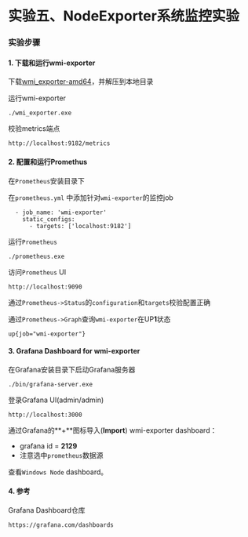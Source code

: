 实验五、NodeExporter系统监控实验
======

### 实验步骤

#### 1. 下载和运行wmi-exporter

下载[wmi_exporter-amd64](https://github.com/martinlindhe/wmi_exporter/releases/download/v0.4.3/wmi_exporter-amd64.zip)，并解压到本地目录

运行wmi-exporter

```
./wmi_exporter.exe
```

校验metrics端点

```
http://localhost:9182/metrics
```

#### 2. 配置和运行Promethus

在`Prometheus`安装目录下

在`prometheus.yml` 中添加针对`wmi-exporter`的监控job

```
  - job_name: 'wmi-exporter'
    static_configs:
      - targets: ['localhost:9182']
```

运行`Prometheus`

```
./prometheus.exe
```

访问`Prometheus` UI

```
http://localhost:9090
```

通过`Prometheus->Status`的`configuration`和`targets`校验配置正确

通过`Prometheus->Graph`查询`wmi-exporter`在UP**1**状态

```
up{job="wmi-exporter"}
```

#### 3. Grafana Dashboard for wmi-exporter

在Grafana安装目录下启动Grafana服务器

```
./bin/grafana-server.exe
```

登录Grafana UI(admin/admin)

```
http://localhost:3000
```

通过Grafana的**+**图标导入(**Import**) wmi-exporter dashboard：

* grafana id = **2129**
* 注意选中`prometheus`数据源

查看`Windows Node` dashboard。

#### 4. 参考

Grafana Dashboard仓库

```
https://grafana.com/dashboards
```






